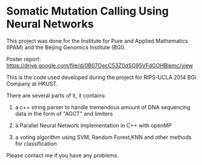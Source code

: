 Somatic Mutation Calling Using Neural Networks
==============================================

This project was done for the Institute for Pure and Applied Mathematics (IPAM) and the Beijing Genomics Institute (BGI).

Poster report:
https://drive.google.com/file/d/0B07OecC53Z0dSG95VFdGOHBlemc/view

This is the code used developed during the project for RIPS-UCLA 2014 BGI Company at HKUST.

There are several parts of it, it contains:

1) a c++ string parser to handle tremendous amount of DNA sequencing data in the form of "AGCT" and limiters

2) a Parallel Neural Network implementation in C++ with openMP

3) a voting algorithm using SVM, Random Forest,KNN and other methods for classification

Please contact me if you have any problems.
